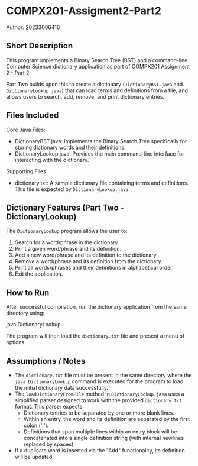 # COMPX201-Assigment2-Part2

Author: 20233006416

Short Description
-------------------
This program implements a Binary Search Tree (BST) and a command-line Computer Science dictionary application as part of COMPX201 Assignment 2 - Part 2

Part Two builds upon this to create a dictionary (`DictionaryBST.java` and `DictionaryLookup.java`) that can load terms and definitions from a file, and allows users to search, add, remove, and print dictionary entries.


Files Included
-------------------
Core Java Files:
* DictionaryBST.java: Implements the Binary Search Tree specifically for storing dictionary words and their definitions.
* DictionaryLookup.java: Provides the main command-line interface for interacting with the dictionary.

Supporting Files:
* dictionary.txt: A sample dictionary file containing terms and definitions. This file is expected by `DictionaryLookup.java`.



Dictionary Features (Part Two - DictionaryLookup)
-------------------
The `DictionaryLookup` program allows the user to:
1.  Search for a word/phrase in the dictionary.
2.  Print a given word/phrase and its definition.
3.  Add a new word/phrase and its definition to the dictionary.
4.  Remove a word/phrase and its definition from the dictionary.
5.  Print all words/phrases and their definitions in alphabetical order.
6.  Exit the application.


How to Run
-------------------
After successful compilation, run the dictionary application from the same directory using:

java DictionaryLookup

The program will then load the `dictionary.txt` file and present a menu of options.


Assumptions / Notes
-------------------
* The `dictionary.txt` file must be present in the same directory where the `java DictionaryLookup` command is executed for the program to load the initial dictionary data successfully.
* The `loadDictionaryFromFile` method in `DictionaryLookup.java` uses a simplified parser designed to work with the provided `dictionary.txt` format. This parser expects:
    * Dictionary entries to be separated by one or more blank lines.
    * Within an entry, the word and its definition are separated by the first colon (':').
    * Definitions that span multiple lines within an entry block will be concatenated into a single definition string (with internal newlines replaced by spaces).
* If a duplicate word is inserted via the "Add" functionality, its definition will be updated.

